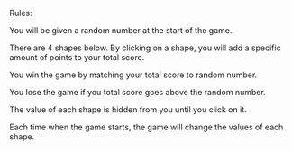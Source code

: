 Rules:

You will be given a random number at the start of the game.

There are 4 shapes below. By clicking on a shape, you will add a specific amount of points to your total score.

You win the game by matching your total score to random number.

You lose the game if you total score goes above the random number.

The value of each shape is hidden from you until you click on it.

Each time when the game starts, the game will change the values of each shape.
